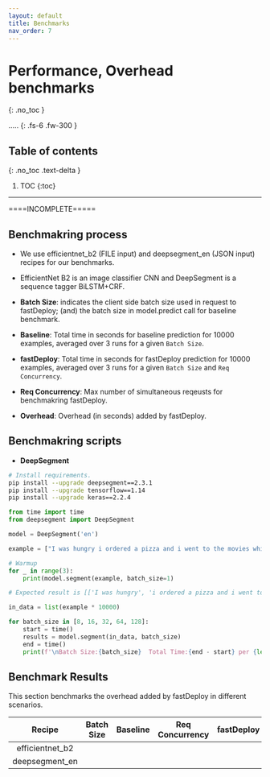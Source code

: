```yaml
---
layout: default
title: Benchmarks
nav_order: 7
---
```


# Performance, Overhead benchmarks
{: .no_toc }

..... 
{: .fs-6 .fw-300 }

## Table of contents
{: .no_toc .text-delta }

1. TOC
{:toc}

---

====INCOMPLETE=====

## Benchmakring process

- We use efficientnet_b2 (FILE input) and deepsegment_en (JSON input) recipes for our benchmarks.
- EfficientNet B2 is an image classifier CNN and DeepSegment is a sequence tagger BiLSTM+CRF.

- **Batch Size**: indicates the client side batch size used in request to fastDeploy; (and) the batch size in model.predict call for baseline benchmark. 
- **Baseline**: Total time in seconds for baseline prediction for 10000 examples, averaged over 3 runs for a given `Batch Size`.
- **fastDeploy**: Total time in seconds for fastDeploy prediction for 10000 examples, averaged over 3 runs for a given `Batch Size` and `Req Concurrency`.
- **Req Concurrency**: Max number of simultaneous reqeusts for benchmakring fastDeploy.
- **Overhead**: Overhead (in seconds) added by fastDeploy.

## Benchmakring scripts

- **DeepSegment**

```bash
# Install requirements.
pip install --upgrade deepsegment==2.3.1
pip install --upgrade tensorflow==1.14
pip install --upgrade keras==2.2.4
```

```python
from time import time
from deepsegment import DeepSegment

model = DeepSegment('en')

example = ["I was hungry i ordered a pizza and i went to the movies which movie did you go to i watched dark knight rises oh how was it it was a good movie yeah thought so"]

# Warmup
for _ in range(3):
    print(model.segment(example, batch_size=1)

# Expected result is [['I was hungry', 'i ordered a pizza and i went to the movies', 'which movie did you go to', 'i watched dark knight rises', 'oh how was it', 'it was a good movie', 'yeah thought so']]

in_data = list(example * 10000)

for batch_size in [8, 16, 32, 64, 128]:
    start = time()
    results = model.segment(in_data, batch_size)
    end = time()
    print(f'\nBatch Size:{batch_size}  Total Time:{end - start} per {len(in_data)} examples.')

```

## Benchmark Results

This section benchmarks the overhead added by fastDeploy in different scenarios.

| Recipe        | Batch Size  | Baseline   |Req Concurrency| fastDeploy| Overhead|
|:-------------:|:-----------:|:----------:|:-------------:|:---------:|:-------:|
|efficientnet_b2|             |            |               |           |         |
| deepsegment_en|             |            |               |           |         |
